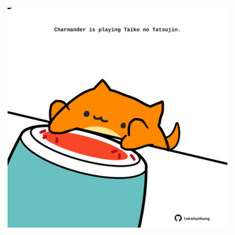 <!-- built at 08/12/2024, 08:00:43 UTC -->
<p align="center">
  <img width="500" height="500" src="./ReadmeImage.svg">
</p>
